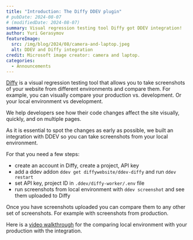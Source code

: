```yaml
---
title: "Introduction: The Diffy DDEV plugin"
# pubDate: 2024-08-07
# (modifiedDate: 2024-08-07)
summary: Visual regression testing tool Diffy got DDEV integration!
author: Yuri Gerasymov
featureImage:
  src: /img/blog/2024/08/camera-and-laptop.jpeg
  alt: DDEV and Diffy integration
credit: Microsoft image creator: camera and laptop.
categories:
  - Announcements
---
```


[Diffy](https://diffy.website) is a visual regression testing tool that allows you to take screenshots of your website from different environments and compare them. For example, you can visually compare your production vs. development. Or your local environment vs development.

We help developers see how their code changes affect the site visually, quickly, and on multiple pages.

As it is essential to spot the changes as early as possible, we built an integration with DDEV so you can take screenshots from your local environment.

For that you need a few steps:
* create an account in Diffy, create a project, API key
* add a ddev addon `ddev get diffywebsite/ddev-diffy` and run `ddev restart`
* set API key, project ID in `.ddev/diffy-worker/.env` file
* run screenshots from local environment with `ddev screenshot` and see them uploaded to Diffy

Once you have screenshots uploaded you can compare them to any other set of screenshots. For example with screenshots from production.

Here is a [video walkthrough](https://www.loom.com/share/a3b750e32581458f9d2271969bba1bb8) for the comparing local environment with your production with the integration.

